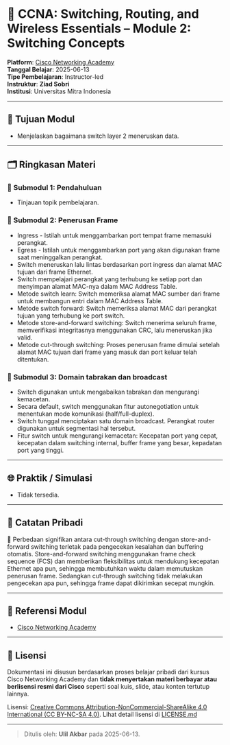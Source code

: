 # 📘 CCNA: Switching, Routing, and Wireless Essentials – Module 2: Switching Concepts

**Platform**: [Cisco Networking Academy](https://www.netacad.com)  
**Tanggal Belajar**: 2025-06-13  
**Tipe Pembelajaran**: Instructor-led  
**Instruktur**: **Ziad Sobri**  
**Institusi**: Universitas Mitra Indonesia

* * *

## 🎯 Tujuan Modul

- Menjelaskan bagaimana switch layer 2 meneruskan data.

* * *

## 🗂️ Ringkasan Materi

### 🔸 Submodul 1: Pendahuluan

- Tinjauan topik pembelajaran.

### 🔸 Submodul 2: Penerusan Frame

- Ingress - Istilah untuk menggambarkan port tempat frame memasuki perangkat.
- Egress - Istilah untuk menggambarkan port yang akan digunakan frame saat meninggalkan perangkat.
- Switch meneruskan lalu lintas berdasarkan port ingress dan alamat MAC tujuan dari frame Ethernet.
- Switch mempelajari perangkat yang terhubung ke setiap port dan menyimpan alamat MAC-nya dalam MAC Address Table.
- Metode switch learn: Switch memeriksa alamat MAC sumber dari frame untuk membangun entri dalam MAC Address Table.
- Metode switch forward: Switch memeriksa alamat MAC dari perangkat tujuan yang terhubung ke port switch.
- Metode store-and-forward switching: Switch menerima seluruh frame, memverifikasi integritasnya menggunakan CRC, lalu meneruskan jika valid.
- Metode cut-through switching: Proses penerusan frame dimulai setelah alamat MAC tujuan dari frame yang masuk dan port keluar telah ditentukan.

### 🔸 Submodul 3: Domain tabrakan dan broadcast

- Switch digunakan untuk mengabaikan tabrakan dan mengurangi kemacetan.
- Secara default, switch menggunakan fitur autonegotiation untuk menentukan mode komunikasi (half/full-duplex).
- Switch tunggal menciptakan satu domain broadcast. Perangkat router digunakan untuk segmentasi hal tersebut.
- Fitur switch untuk mengurangi kemacetan: Kecepatan port yang cepat, kecepatan dalam switching internal, buffer frame yang besar, kepadatan port yang tinggi.

***

## 🌐 Praktik / Simulasi

- Tidak tersedia. 

***

## 🧠 Catatan Pribadi

💬 Perbedaan signifikan antara cut-through switching dengan store-and-forward switching terletak pada pengecekan kesalahan dan buffering otomatis. Store-and-forward switching menggunakan frame check sequence (FCS) dan memberikan fleksibilitas untuk mendukung kecepatan Ethernet apa pun, sehingga membutuhkan waktu dalam memutuskan penerusan frame. Sedangkan cut-through switching tidak melakukan pengecekan apa pun, sehingga frame dapat dikirimkan secepat mungkin.

*** 

## 📎 Referensi Modul
- [Cisco Networking Academy](https://www.netacad.com)  

***

## 📄 Lisensi

Dokumentasi ini disusun berdasarkan proses belajar pribadi dari kursus Cisco Networking Academy dan **tidak menyertakan materi berbayar atau berlisensi resmi dari Cisco** seperti soal kuis, slide, atau konten tertutup lainnya.

Lisensi: [Creative Commons Attribution-NonCommercial-ShareAlike 4.0 International (CC BY-NC-SA 4.0)](https://creativecommons.org/licenses/by-nc-sa/4.0/). Lihat detail lisensi di [LICENSE.md](./LICENSE.md)

* * *

> Ditulis oleh: **Ulil Akbar** pada 2025-06-13.
